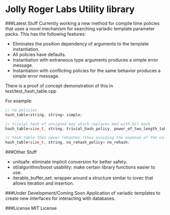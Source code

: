 Jolly Roger Labs Utility library
========

###Latest Stuff
Currently working a new method for compile time policies that uses a
novel mechanism for searching variadic template parameter packs.  This
has the following features:
- Eliminates the position dependency of arguments to the template instantiation.
- All policies have defaults.
- Instantiation with extraneous type arguments produces a simple error message.
- Instantiation with conflicting policies for the same behavior produces a simple error message.

There is a proof of concept demonstration of this in test/test_hash_table.cpp

For example:
```c
// no policies
hash_table<string, string> simple;

// trivial hash of unsigned key which replaces mod with bit mask
hash_table<size_t, string, trivial_hash_policy, power_of_two_length_table_style> fast;

// hash table that never rehashes (thus avoiding the expense of the calculation)
hash_table<size_t, string, no_rehash_policy> no_rehash;
```

###Other Stuff
- unitsafe: eliminate implicit conversion for better safety.
- stl/algorithm/boost usability: make certain library functions easier to use.
- iterable_buffer_set: wrapper around a structure similar to iovec that allows iteration and insertion.

###Under Development/Coming Soon
Application of variadic templates to create new interfaces for
interacting with databases.

###License
MIT License
